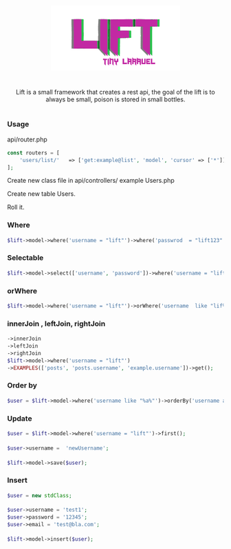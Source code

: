 <p align="center"><img src='lift.png'></p>
<h1></h1>
<center>Lift is a small framework that creates a rest api,
the goal of the lift is to always be small, poison is stored in small bottles.</center>
<h1></h1>
<h3>Usage</h3>

api/router.php
```php
const routers = [
    'users/list/'   => ['get:example@list', 'model', 'cursor' => ['*']],
];
```

Create new class file in api/controllers/ example Users.php

Create new table Users.

Roll it.

<h3>Where</h3>

```php
$lift->model->where('username = "lift"')->where('passwrod  = "lift123"')->first();
```

<h3>Selectable</h3>

```php
$lift->model->select(['username', 'password'])->where('username = "lift"') ->get();
```

<h3>orWhere</h3>

```php
$lift->model->where('username = "lift"')->orWhere('username  like "lif%"')->first();
```

<h3>innerJoin , leftJoin, rightJoin</h3>

```php
->innerJoin
->leftJoin
->rightJoin
$lift->model->where('username = "lift"')
->EXAMPLES(['posts', 'posts.username', 'example.username'])->get();
```

<h3>Order by</h3>

```php
$user = $lift->model->where('username like "%a%"')->orderBy('username asc')->first();
```

<h3>Update</h3>

```php
$user = $lift->model->where('username = "lift"')->first();

$user->username =  'newUsername';

$lift->model->save($user);
```

<h3>Insert</h3>

```php
$user = new stdClass;

$user->username = 'test1';
$user->password = '12345';
$user->email = 'test@bla.com';

$lift->model->insert($user);
```